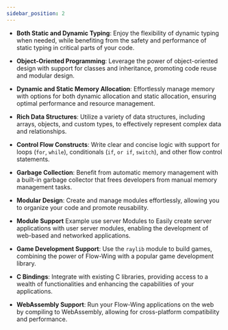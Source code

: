```yaml
---
sidebar_position: 2
---
```


- **Both Static and Dynamic Typing**: Enjoy the flexibility of dynamic typing when needed, while benefiting from the safety and performance of static typing in critical parts of your code.
- **Object-Oriented Programming**: Leverage the power of object-oriented design with support for classes and inheritance, promoting code reuse and modular design.

- **Dynamic and Static Memory Allocation**: Effortlessly manage memory with options for both dynamic allocation and static allocation, ensuring optimal performance and resource management.

- **Rich Data Structures**: Utilize a variety of data structures, including arrays, objects, and custom types, to effectively represent complex data and relationships.

- **Control Flow Constructs**: Write clear and concise logic with support for loops (`for`, `while`), conditionals (`if`, `or if`, `switch`), and other flow control statements.

- **Garbage Collection**: Benefit from automatic memory management with a built-in garbage collector that frees developers from manual memory management tasks.

- **Modular Design**: Create and manage modules effortlessly, allowing you to organize your code and promote reusability.

- **Module Support** Example use server Modules to Easily create server applications with user server modules, enabling the development of web-based and networked applications.

- **Game Development Support**: Use the `raylib` module to build games, combining the power of Flow-Wing with a popular game development library.

- **C Bindings**: Integrate with existing C libraries, providing access to a wealth of functionalities and enhancing the capabilities of your applications.

- **WebAssembly Support**: Run your Flow-Wing applications on the web by compiling to WebAssembly, allowing for cross-platform compatibility and performance.
